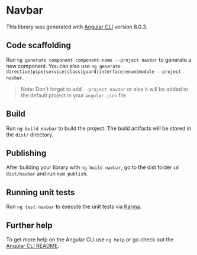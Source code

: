 # Navbar

This library was generated with [Angular CLI](https://github.com/angular/angular-cli) version 8.0.3.

## Code scaffolding

Run `ng generate component component-name --project navbar` to generate a new component. You can also use `ng generate directive|pipe|service|class|guard|interface|enum|module --project navbar`.
> Note: Don't forget to add `--project navbar` or else it will be added to the default project in your `angular.json` file. 

## Build

Run `ng build navbar` to build the project. The build artifacts will be stored in the `dist/` directory.

## Publishing

After building your library with `ng build navbar`, go to the dist folder `cd dist/navbar` and run `npm publish`.

## Running unit tests

Run `ng test navbar` to execute the unit tests via [Karma](https://karma-runner.github.io).

## Further help

To get more help on the Angular CLI use `ng help` or go check out the [Angular CLI README](https://github.com/angular/angular-cli/blob/master/README.md).
